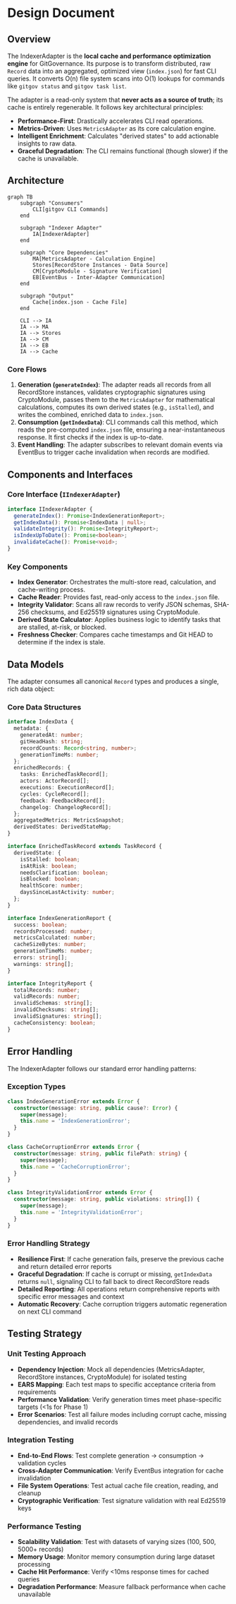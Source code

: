 # Design Document

## Overview

The IndexerAdapter is the **local cache and performance optimization engine** for GitGovernance. Its purpose is to transform distributed, raw `Record` data into an aggregated, optimized view (`index.json`) for fast CLI queries. It converts O(n) file system scans into O(1) lookups for commands like `gitgov status` and `gitgov task list`.

The adapter is a read-only system that **never acts as a source of truth**; its cache is entirely regenerable. It follows key architectural principles:

- **Performance-First**: Drastically accelerates CLI read operations.
- **Metrics-Driven**: Uses `MetricsAdapter` as its core calculation engine.
- **Intelligent Enrichment**: Calculates "derived states" to add actionable insights to raw data.
- **Graceful Degradation**: The CLI remains functional (though slower) if the cache is unavailable.

## Architecture

```mermaid
graph TB
    subgraph "Consumers"
        CLI[gitgov CLI Commands]
    end

    subgraph "Indexer Adapter"
        IA[IndexerAdapter]
    end

    subgraph "Core Dependencies"
        MA[MetricsAdapter - Calculation Engine]
        Stores[RecordStore Instances - Data Source]
        CM[CryptoModule - Signature Verification]
        EB[EventBus - Inter-Adapter Communication]
    end

    subgraph "Output"
        Cache[index.json - Cache File]
    end

    CLI --> IA
    IA --> MA
    IA --> Stores
    IA --> CM
    IA --> EB
    IA --> Cache
```

### Core Flows

1.  **Generation (`generateIndex`)**: The adapter reads all records from all RecordStore instances, validates cryptographic signatures using CryptoModule, passes them to the `MetricsAdapter` for mathematical calculations, computes its own derived states (e.g., `isStalled`), and writes the combined, enriched data to `index.json`.
2.  **Consumption (`getIndexData`)**: CLI commands call this method, which reads the pre-computed `index.json` file, ensuring a near-instantaneous response. It first checks if the index is up-to-date.
3.  **Event Handling**: The adapter subscribes to relevant domain events via EventBus to trigger cache invalidation when records are modified.

## Components and Interfaces

### Core Interface (`IIndexerAdapter`)

```typescript
interface IIndexerAdapter {
  generateIndex(): Promise<IndexGenerationReport>;
  getIndexData(): Promise<IndexData | null>;
  validateIntegrity(): Promise<IntegrityReport>;
  isIndexUpToDate(): Promise<boolean>;
  invalidateCache(): Promise<void>;
}
```

### Key Components

- **Index Generator**: Orchestrates the multi-store read, calculation, and cache-writing process.
- **Cache Reader**: Provides fast, read-only access to the `index.json` file.
- **Integrity Validator**: Scans all raw records to verify JSON schemas, SHA-256 checksums, and Ed25519 signatures using CryptoModule.
- **Derived State Calculator**: Applies business logic to identify tasks that are stalled, at-risk, or blocked.
- **Freshness Checker**: Compares cache timestamps and Git HEAD to determine if the index is stale.

## Data Models

The adapter consumes all canonical `Record` types and produces a single, rich data object:

### Core Data Structures

```typescript
interface IndexData {
  metadata: {
    generatedAt: number;
    gitHeadHash: string;
    recordCounts: Record<string, number>;
    generationTimeMs: number;
  };
  enrichedRecords: {
    tasks: EnrichedTaskRecord[];
    actors: ActorRecord[];
    executions: ExecutionRecord[];
    cycles: CycleRecord[];
    feedback: FeedbackRecord[];
    changelog: ChangelogRecord[];
  };
  aggregatedMetrics: MetricsSnapshot;
  derivedStates: DerivedStateMap;
}

interface EnrichedTaskRecord extends TaskRecord {
  derivedState: {
    isStalled: boolean;
    isAtRisk: boolean;
    needsClarification: boolean;
    isBlocked: boolean;
    healthScore: number;
    daysSinceLastActivity: number;
  };
}

interface IndexGenerationReport {
  success: boolean;
  recordsProcessed: number;
  metricsCalculated: number;
  cacheSizeBytes: number;
  generationTimeMs: number;
  errors: string[];
  warnings: string[];
}

interface IntegrityReport {
  totalRecords: number;
  validRecords: number;
  invalidSchemas: string[];
  invalidChecksums: string[];
  invalidSignatures: string[];
  cacheConsistency: boolean;
}
```

## Error Handling

The IndexerAdapter follows our standard error handling patterns:

### Exception Types

```typescript
class IndexGenerationError extends Error {
  constructor(message: string, public cause?: Error) {
    super(message);
    this.name = 'IndexGenerationError';
  }
}

class CacheCorruptionError extends Error {
  constructor(message: string, public filePath: string) {
    super(message);
    this.name = 'CacheCorruptionError';
  }
}

class IntegrityValidationError extends Error {
  constructor(message: string, public violations: string[]) {
    super(message);
    this.name = 'IntegrityValidationError';
  }
}
```

### Error Handling Strategy

- **Resilience First**: If cache generation fails, preserve the previous cache and return detailed error reports
- **Graceful Degradation**: If cache is corrupt or missing, `getIndexData` returns `null`, signaling CLI to fall back to direct RecordStore reads
- **Detailed Reporting**: All operations return comprehensive reports with specific error messages and context
- **Automatic Recovery**: Cache corruption triggers automatic regeneration on next CLI command

## Testing Strategy

### Unit Testing Approach

- **Dependency Injection**: Mock all dependencies (MetricsAdapter, RecordStore instances, CryptoModule) for isolated testing
- **EARS Mapping**: Each test maps to specific acceptance criteria from requirements
- **Performance Validation**: Verify generation times meet phase-specific targets (<1s for Phase 1)
- **Error Scenarios**: Test all failure modes including corrupt cache, missing dependencies, and invalid records

### Integration Testing

- **End-to-End Flows**: Test complete generation → consumption → validation cycles
- **Cross-Adapter Communication**: Verify EventBus integration for cache invalidation
- **File System Operations**: Test actual cache file creation, reading, and cleanup
- **Cryptographic Verification**: Test signature validation with real Ed25519 keys

### Performance Testing

- **Scalability Validation**: Test with datasets of varying sizes (100, 500, 5000+ records)
- **Memory Usage**: Monitor memory consumption during large dataset processing
- **Cache Hit Performance**: Verify <10ms response times for cached queries
- **Degradation Performance**: Measure fallback performance when cache unavailable
